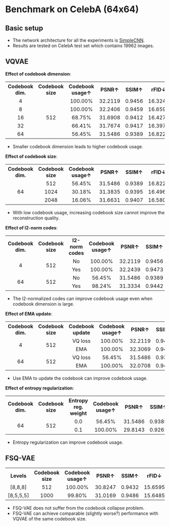# Benchmark on CelebA (64x64)



## Basic setup

- The network architecture for all the experiments is [SimpleCNN](../models/autoencoder/simple_cnn.py).
- Results are tested on CelebA test set which contains 19962 images.



## VQVAE

**Effect of codebook dimension**:

<table style="text-align: center;">
<tr>
    <th style="text-align: center">Codebook dim.</th>
    <th style="text-align: center">Codebook size</th>
    <th style="text-align: center">Codebook usage↑</th>
    <th style="text-align: center">PSNR↑</th>
    <th style="text-align: center">SSIM↑</th>
    <th style="text-align: center">rFID↓</th>
</tr>
<tr>
    <td style="text-align: center">4</td>
    <td style="text-align: center" rowspan="5">512</td>
    <td style="text-align: center">100.00%</td>
    <td style="text-align: center">32.2119</td>
    <td style="text-align: center">0.9456</td>
    <td style="text-align: center">16.3249</td>
</tr>
<tr>
    <td style="text-align: center">8</td>
    <td style="text-align: center">100.00%</td>
    <td style="text-align: center">32.2406</td>
    <td style="text-align: center">0.9459</td>
    <td style="text-align: center">16.6592</td>
</tr>
<tr>
    <td style="text-align: center">16</td>
    <td style="text-align: center">68.75%</td>
    <td style="text-align: center">31.6908</td>
    <td style="text-align: center">0.9412</td>
    <td style="text-align: center">16.4272</td>
</tr>
<tr>
    <td style="text-align: center">32</td>
    <td style="text-align: center">66.41%</td>
    <td style="text-align: center">31.7674</td>
    <td style="text-align: center">0.9417</td>
    <td style="text-align: center">16.3970</td>
</tr>
<tr>
    <td style="text-align: center">64</td>
    <td style="text-align: center">56.45%</td>
    <td style="text-align: center">31.5486</td>
    <td style="text-align: center">0.9389</td>
    <td style="text-align: center">16.8227</td>
</tr>
</table>

- Smaller codebook dimension leads to higher codebook usage.

**Effect of codebook size**:

<table style="text-align: center;">
<tr>
    <th style="text-align: center">Codebook dim.</th>
    <th style="text-align: center">Codebook size</th>
    <th style="text-align: center">Codebook usage↑</th>
    <th style="text-align: center">PSNR↑</th>
    <th style="text-align: center">SSIM↑</th>
    <th style="text-align: center">rFID↓</th>
</tr>
<tr>
    <td style="text-align: center" rowspan="3">64</td>
    <td style="text-align: center">512</td>
    <td style="text-align: center">56.45%</td>
    <td style="text-align: center">31.5486</td>
    <td style="text-align: center">0.9389</td>
    <td style="text-align: center">16.8227</td>
</tr>
<tr>
    <td style="text-align: center">1024</td>
    <td style="text-align: center">30.18%</td>
    <td style="text-align: center">31.3835</td>
    <td style="text-align: center">0.9395</td>
    <td style="text-align: center">16.4965</td>
</tr>
<tr>
    <td style="text-align: center">2048</td>
    <td style="text-align: center">16.06%</td>
    <td style="text-align: center">31.6631</td>
    <td style="text-align: center">0.9407</td>
    <td style="text-align: center">16.5808</td>
</tr>
</table>

- With low codebook usage, increasing codebook size cannot improve the reconstruction quality.

**Effect of l2-norm codes**:

<table style="text-align: center;">
<tr>
    <th style="text-align: center">Codebook dim.</th>
    <th style="text-align: center">Codebook size</th>
    <th style="text-align: center">l2-norm codes</th> 
    <th style="text-align: center">Codebook usage↑</th>
    <th style="text-align: center">PSNR↑</th>
    <th style="text-align: center">SSIM↑</th>
    <th style="text-align: center">rFID↓</th>
</tr>
<tr>
    <td style="text-align: center" rowspan="2">4</td>
    <td style="text-align: center" rowspan="2">512</td>
    <td style="text-align: center">No</td>
    <td style="text-align: center">100.00%</td>
    <td style="text-align: center">32.2119</td>
    <td style="text-align: center">0.9456</td>
    <td style="text-align: center">16.3249</td>
</tr>
<tr>
    <td style="text-align: center">Yes</td>
    <td style="text-align: center">100.00%</td>
    <td style="text-align: center">32.2439</td>
    <td style="text-align: center">0.9473</td>
    <td style="text-align: center">16.4495</td>
</tr>
<tr>
    <td style="text-align: center" rowspan="2">64</td>
    <td style="text-align: center" rowspan="2">512</td>
    <td style="text-align: center">No</td>
    <td style="text-align: center">56.45%</td>
    <td style="text-align: center">31.5486</td>
    <td style="text-align: center">0.9389</td>
    <td style="text-align: center">16.8227</td>
</tr>
<tr>
    <td style="text-align: center">Yes</td>
    <td style="text-align: center">98.24%</td>
    <td style="text-align: center">31.3334</td>
    <td style="text-align: center">0.9442</td>
    <td style="text-align: center">12.9127</td>
</tr>
</table>

- The l2-normalized codes can improve codebook usage even when codebook dimension is large.

**Effect of EMA update**:

<table style="text-align: center;">
<tr>
    <th style="text-align: center">Codebook dim.</th>
    <th style="text-align: center">Codebook size</th>
    <th style="text-align: center">Codebook update</th>
    <th style="text-align: center">Codebook usage↑</th>
    <th style="text-align: center">PSNR↑</th>
    <th style="text-align: center">SSIM↑</th>
    <th style="text-align: center">rFID↓</th>
</tr>
<tr>
    <td style="text-align: center" rowspan="2">4</td>
    <td style="text-align: center" rowspan="2">512</td>
    <td style="text-align: center">VQ loss</td>
    <td style="text-align: center">100.00%</td>
    <td style="text-align: center">32.2119</td>
    <td style="text-align: center">0.9456</td>
    <td style="text-align: center">16.3249</td>
</tr>
<tr>
    <td style="text-align: center">EMA</td>
    <td style="text-align: center">100.00%</td>
    <td style="text-align: center">32.3069</td>
    <td style="text-align: center">0.9468</td>
    <td style="text-align: center">16.3338</td>
</tr>
<tr>
    <td style="text-align: center" rowspan="2">64</td>
    <td style="text-align: center" rowspan="2">512</td>
    <td style="text-align: center">VQ loss</td>
    <td style="text-align: center">56.45%</td>
    <td style="text-align: center">31.5486</td>
    <td style="text-align: center">0.9389</td>
    <td style="text-align: center">16.8227</td>
</tr>
<tr>
    <td style="text-align: center">EMA</td>
    <td style="text-align: center">100.00%</td>
    <td style="text-align: center">32.0708</td>
    <td style="text-align: center">0.9459</td>
    <td style="text-align: center">15.5629</td>
</tr>
</table>

- Use EMA to update the codebook can improve codebook usage.

**Effect of entropy regularization**:

<table style="text-align: center;">
<tr>
    <th style="text-align: center">Codebook dim.</th>
    <th style="text-align: center">Codebook size</th>
    <th style="text-align: center">Entropy reg. weight</th>
    <th style="text-align: center">Codebook usage↑</th>
    <th style="text-align: center">PSNR↑</th>
    <th style="text-align: center">SSIM↑</th>
    <th style="text-align: center">rFID↓</th>
</tr>
<tr>
    <td style="text-align: center" rowspan="2">64</td>
    <td style="text-align: center" rowspan="2">512</td>
    <td style="text-align: center">0.0</td>
    <td style="text-align: center">56.45%</td>
    <td style="text-align: center">31.5486</td>
    <td style="text-align: center">0.9389</td>
    <td style="text-align: center">16.8227</td>
</tr>
<tr>
    <td style="text-align: center">0.1</td>
    <td style="text-align: center">100.00%</td>
    <td style="text-align: center">29.8143</td>
    <td style="text-align: center">0.9262</td>
    <td style="text-align: center">14.3393</td>
</tr>
</table>

- Entropy regularization can improve codebook usage.



## FSQ-VAE

<table style="text-align: center;">
<tr>
    <th style="text-align: center">Levels</th>
    <th style="text-align: center">Codebook size</th> 
    <th style="text-align: center">Codebook usage↑</th>
    <th style="text-align: center">PSNR↑</th>
    <th style="text-align: center">SSIM↑</th>
    <th style="text-align: center">rFID↓</th>
</tr>
<tr>
    <td style="text-align: center">[8,8,8]</td>
    <td style="text-align: center">512</td>
    <td style="text-align: center">100.00%</td>
    <td style="text-align: center">30.8247</td>
    <td style="text-align: center">0.9432</td>
    <td style="text-align: center">15.6595</td>
</tr>
<tr>
    <td style="text-align: center">[8,5,5,5]</td>
    <td style="text-align: center">1000</td>
    <td style="text-align: center">99.80%</td>
    <td style="text-align: center">31.0169</td>
    <td style="text-align: center">0.9486</td>
    <td style="text-align: center">15.6485</td>
</tr>
</table>

- FSQ-VAE does not suffer from the codebook collapse problem.
- FSQ-VAE can achieve comparable (slightly worse?) performance with VQVAE of the same codebook size.
